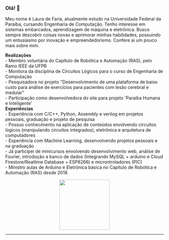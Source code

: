 ### Olá! 👋

Meu nome é Laura de Faria, atualmente estudo na Universidade Federal da Paraíba, cursando Engenharia de Computação. Tenho interesse em sistemas embarcados, aprendizagem de máquina e eletrônica. Busco sempre descobrir coisas novas e aprimorar minhas habilidades, possuindo um entusiasmo por inovação e empreendedorismo. Confere ai um pouco mais sobre mim.


 <summary><strong>Realizações</strong></summary>
   - Membro voluntária do Capítulo de Robótica e Automação (RAS), pelo Ramo IEEE da UFPB <br/> 
   - Monitora da disciplina de Circuitos Lógicos para o curso de Engenharia de Computação <br/>
   - Pesquisadora no projeto "Desenvolvimento de uma plataforma de baixo custo para análise de exercícios para pacientes com lesão cerebral e medular"<br/>
   - Participação como desenvolvedora do site para projeto 'Paraíba Humana e Inteligente' <br/> 

 <summary><strong>Experiências</strong></summary>
   - Experiência com C/C++, Python, Assembly e verilog em projetos pessoais, graduação e projeto de pesquisa<br/>
   - Possuo conhecimento na aplicação de conteúdos envolvendo circuitos lógicos (manipulando circuitos integrados), eletrônica e arquitetura de computadores<br/>
   - Experiência com Machine Learning, desenvolvendo projetos pessoais e na graduação<br/>
   - Já participei de minicursos envolvendo desenvolvimento web, análise de Fourier, introdução a banco de dados (Integrando MySQL + arduino e Cloud Firestore/Realtime Database + ESP8266) e microntroladores (PIC) <br/>
   - Ministro aulas de Arduino e Eletrônica básica no Capítulo de Robótica e Automação (RAS) desde 2018 <br/>

<p align="center">
<a href="https://github.com/lauradefaria">
  <img height="160em" src="https://github-readme-stats.vercel.app/api/top-langs/?username=lauradefaria&theme=dracula&layout=compact&langs_count=6" />
</a>
</p>

---

